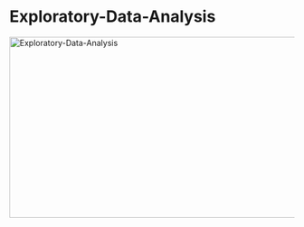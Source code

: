 # Exploratory-Data-Analysis
<img src="https://socialify.git.ci/iamthanendra/Exploratory-Data-Analysis/image?description=1&descriptionEditable=Performing%20Exploratory%20Data%20Analysis%20on%20Different%20Data%20Set&language=1&name=1&owner=1&stargazers=1&theme=Light" alt="Exploratory-Data-Analysis" width="640" height="320" />
